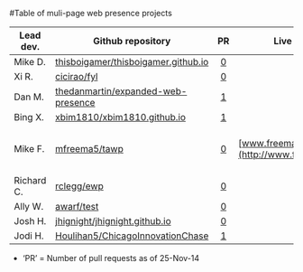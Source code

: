 #Table of muli-page web presence projects

| Lead dev.  | Github repository                                                                               | PR                                                          | Live page                                   | Notes   |
|------------|-------------------------------------------------------------------------------------------------|:-----------------------------------------------------------:|---------------------------------------------|---------|
| Mike D.    | [thisboigamer/thisboigamer.github.io](//github.com/thisboigamer/thisboigamer.github.io)         | [0](//github.com/thisboigamer/thisboigamer.github.io/pulls) | | |
| Xi R.      | [cicirao/fyl](//github.com/cicirao/fyl/tree/gh-pages)                                           | [0](//github.com/cicirao/fyl/pulls)                         | | |
| Dan M.     | [thedanmartin/expanded-web-presence](//github.com/thedanmartin/expanded-web-presence)           | [1](//github.com/thedanmartin/expanded-web-presence/pulls)  | | |
| Bing X.    | [xbim1810/xbim1810.github.io](//github.com/xbim1810/xbim1810.github.io)                         | [1](//github.com/xbim1810/xbim1810.github.io/pulls)         | | |
| Mike F.    | [mfreema5/tawp](//github.com/mfreema5/tawp)                                                     | [0](//github.com/mfreema5/tawp/pulls)                       | [www.freeman.blue](http://www.freeman.blue) | Want to help?  See: [ToDo.md](//github.com/mfreema5/tawp/blob/master/ToDo.md) |
| Richard C. | [rclegg/ewp](//github.com/rclegg/ewp)                                                           | [0](//github.com/rclegg/ewp/pulls)                          | | |
| Ally W.    | [awarf/test](//github.com/awarf/test/tree/gh-pages)                                             | [0](//github.com/awarf/test/pulls)                          | | |
| Josh H.    | [jhignight/jhignight.github.io](//github.com/jhignight/jhignight.github.io)                     | [0](//github.com/jhignight/jhignight.github.io/pulls)       | | |
| Jodi H.    | [Houlihan5/ChicagoInnovationChase](//github.com/Houlihan5/ChicagoInnovationChase/tree/gh-pages) | [1](//github.com/Houlihan5/ChicagoInnovationChase/pulls)    | | |

* &lsquo;PR&rsquo; = Number of pull requests as of 25-Nov-14
